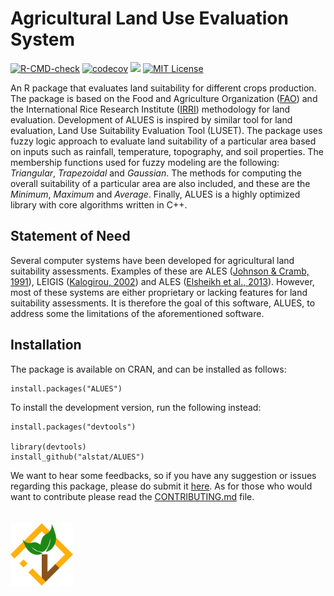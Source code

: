 # Agricultural Land Use Evaluation System 
<!-- badges: start -->
[![R-CMD-check](https://github.com/alstat/ALUES/workflows/R-CMD-check/badge.svg)](https://github.com/alstat/ALUES/actions)
[![codecov](https://codecov.io/gh/alstat/ALUES/branch/master/graph/badge.svg?token=UE1J3JZK48)](https://codecov.io/gh/alstat/ALUES)
[![](https://img.shields.io/badge/docs-dev-blue.svg)](https://alstat.github.io/ALUES)
[![MIT License](https://img.shields.io/badge/license-MIT-green.svg)](https://github.com/alstat/ALUES/blob/master/LICENSE.md)
<!-- badges: end -->

An R package that evaluates land suitability for
different crops production. The package is based on the Food and Agriculture Organization ([FAO](http://www.fao.org/home/en/)) and the
International Rice Research Institute ([IRRI](http://irri.org/)) methodology for land evaluation. Development of ALUES is
inspired by similar tool for land evaluation, Land Use Suitability Evaluation Tool (LUSET). The package
uses fuzzy logic approach to evaluate land suitability of a particular area based on inputs such as rainfall,
temperature, topography, and soil properties. The membership functions used for fuzzy modeling are the
following: _Triangular_, _Trapezoidal_ and _Gaussian_. The methods for computing the overall suitability of a particular area are also included, and these are the _Minimum_, _Maximum_ and _Average_. Finally, ALUES is a highly optimized library with core algorithms written in C++.

## Statement of Need
Several computer systems have been developed for agricultural land suitability assessments. Examples of these are ALES ([Johnson & Cramb, 1991](https://doi.org/10.1111/j.1475-2743.1991.tb00881.x)), LEIGIS ([Kalogirou, 2002](https://doi.org/10.1016/S0198-9715(01)00031-X)) and ALES ([Elsheikh et al., 2013](https://doi.org/10.1016/j.compag.2013.02.003)). However, most of these systems are either proprietary or lacking features for land suitability assessments. It is therefore the goal of this software, ALUES, to address some the limitations of the aforementioned software.

## Installation
The package is available on CRAN, and can be installed as follows:

```{r}
install.packages("ALUES")
```
To install the development version, run the following instead:
```{r}
install.packages("devtools")

library(devtools)
install_github("alstat/ALUES")
```
We want to hear some feedbacks, so if you have any suggestion or issues regarding this package, please do submit it [here](https://github.com/alstat/ALUES/issues/). As for those who would want to contribute please read the [CONTRIBUTING.md](https://github.com/alstat/ALUES/blob/master/CONTRIBUTING.md) file.
<br>
<br>
<br>
<img src="logo.svg" align="left" width="100"/>
